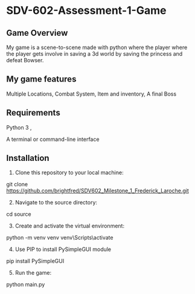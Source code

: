 # SDV-602-Assessment-1-Game

## Game Overview
My game is a scene-to-scene made with python where the player where the player gets involve in saving a 3d world by saving the princess and defeat Bowser. 

## My game features

Multiple Locations,
Combat System,
Item and inventory,
A final Boss 

## Requirements

Python 3 ,

A terminal or command-line interface

## Installation

1. Clone this repository to your local machine:

git clone https://github.com/brightfred/SDV602_Milestone_1_Frederick_Laroche.git

2. Navigate to the source directory:

cd source


3. Create and activate the virtual environment:

python -m venv venv
venv\Scripts\activate


4. Use PIP to install PySimpleGUI module

pip install PySimpleGUI

5. Run the game:

python main.py


